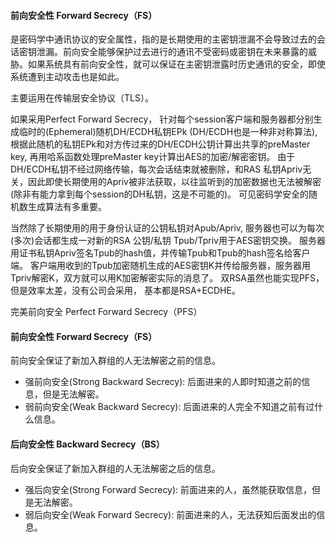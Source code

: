 #### 前向安全性 Forward Secrecy（FS）
是密码学中通讯协议的安全属性，指的是长期使用的主密钥泄漏不会导致过去的会话密钥泄漏。前向安全能够保护过去进行的通讯不受密码或密钥在未来暴露的威胁。如果系统具有前向安全性，就可以保证在主密钥泄露时历史通讯的安全，即使系统遭到主动攻击也是如此。

主要运用在传输层安全协议（TLS）。

如果采用Perfect Forward Secrecy， 针对每个session客户端和服务器都分别生成临时的(Ephemeral)随机DH/ECDH私钥EPk (DH/ECDH也是一种非对称算法),  根据此随机的私钥EPk和对方传过来的DH/ECDH公钥计算出共享的preMaster key, 再用哈系函数处理preMaster key计算出AES的加密/解密密钥。 由于DH/ECDH私钥不经过网络传输，每次会话结束就被删除，和RAS 私钥Apriv无关，因此即使长期使用的Apriv被非法获取，以往监听到的加密数据也无法被解密(除非有能力拿到每个session的DH私钥，这是不可能的)。  可见密码学安全的随机数生成算法有多重要。

当然除了长期使用的用于身份认证的公钥私钥对Apub/Apriv, 服务器也可以为每次(多次)会话都生成一对新的RSA 公钥/私钥 Tpub/Tpriv用于AES密钥交换。 服务器用证书私钥Apriv签名Tpub的hash值，并传输Tpub和Tpub的hash签名给客户端。 客户端用收到的Tpub加密随机生成的AES密钥K并传给服务器，服务器用Tpriv解密K，双方就可以用K加密解密实际的消息了。 双RSA虽然也能实现PFS，但是效率太差，没有公司会采用， 基本都是RSA+ECDHE。

完美前向安全 Perfect Forward Secrecy（PFS）

#### 前向安全性 Forward Secrecy（FS）
前向安全保证了新加入群组的人无法解密之前的信息。

- 强前向安全(Strong Backward Secrecy): 后面进来的人即时知道之前的信息，但是无法解密。
- 弱前向安全(Weak Backward Secrecy): 后面进来的人完全不知道之前有过什么信息。

#### 后向安全性 Backward Secrecy（BS）
后向安全保证了新加入群组的人无法解密之后的信息。

- 强后向安全(Strong Forward Secrecy): 前面进来的人，虽然能获取信息，但是无法解密。
- 弱后向安全(Weak Forward Secrecy): 前面进来的人，无法获知后面发出的信息。
